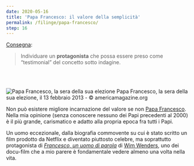 ```yaml
---
date: 2020-05-16
title: 'Papa Francesco: il valore della semplicità'
permalink: /filinge/papa-francesco/
step: 16
---
```

[Consegna](https://filinge.blogspot.com/2020/05/step-14.html):

> Individuare un **protagonista** che possa essere preso come “testimonial” del concetto sotto indagine.

<br>
<br>

![Papa Francesco, la sera della sua elezione](https://www.americamagazine.org/sites/default/files/main_image/PopeBalcony.jpg)
Papa Francesco, la sera della sua elezione, il 13 febbraio 2013 - &copy; americamagazine.org

Non può esistere migliore incarnazione del valore se non [Papa Francesco](https://it.wikipedia.org/wiki/Papa_Francesco). Nella mia opinione (senza conoscere nessuno dei Papi precedenti al 2000) è il più grande, carismatico e adatto alla propria epoca fra tutti i Papi.

Un uomo eccezionale, dalla biografia commovente su cui è stato scritto un film prodotto da Netflix e diventato piuttosto celebre, ma soprattutto protagonista di [*Francesco, un uomo di parola*](https://www.imdb.com/title/tt6915100/) di [Wim Wenders](https://www.imdb.com/name/nm0000694/), uno dei docu-film che a mio parere è fondamentale vedere almeno una volta nella vita.
